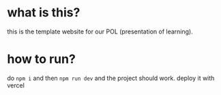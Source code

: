 
# what is this?

this is the template website for our POL (presentation of learning).

# how to run?

do ```npm i``` and then ```npm run dev``` and the project should work.
deploy it with vercel